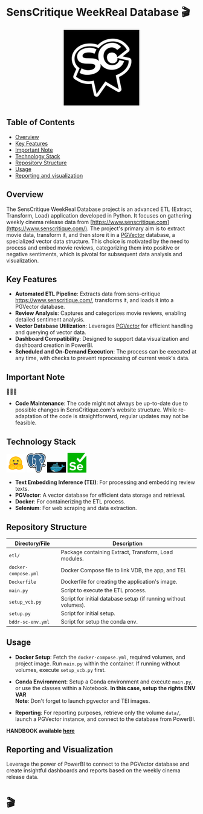 # SensCritique WeekReal Database 🎬
<p align="center">
  <img src="res/sc.jpg" width="200">
</p>

## Table of Contents  
- [Overview](#overview)
- [Key Features](#key-features)
- [Important Note](#important-note)
- [Technology Stack](#technology-stack)
- [Repository Structure](#repository-structure)
- [Usage](#usage)
- [Reporting and visualization](#reporting-and-visualization)

## Overview
The SensCritique WeekReal Database project is an advanced ETL (Extract, Transform, Load) application developed in Python. It focuses on gathering weekly cinema release data from [https://www.senscritique.com](https://www.senscritique.com/). The project's primary aim is to extract movie data, transform it, and then store it in a [PGVector](https://github.com/pgvector/pgvector) database, a specialized vector data structure. This choice is motivated by the need to process and embed movie reviews, categorizing them into positive or negative sentiments, which is pivotal for subsequent data analysis and visualization.

## Key Features
- **Automated ETL Pipeline**: Extracts data from sens-critique https://www.senscritique.com/, transforms it, and loads it into a PGVector database.
- **Review Analysis**: Captures and categorizes movie reviews, enabling detailed sentiment analysis.
- **Vector Database Utilization**: Leverages [PGVector]((https://github.com/pgvector/pgvector)) for efficient handling and querying of vector data.
- **Dashboard Compatibility**: Designed to support data visualization and dashboard creation in PowerBI.
- **Scheduled and On-Demand Execution**: The process can be executed at any time, with checks to prevent reprocessing of current week's data.

## Important Note
:rotating_light::rotating_light::rotating_light:
- **Code Maintenance**: The code might not always be up-to-date due to possible changes in SensCritique.com's website structure. While re-adaptation of the code is straightforward, regular updates may not be feasible.

## Technology Stack
<img src="res/hf.png" width="50">
<img src="res/pg.png" width="50">
<img src="res/dock.jpg" width="50">
<img src="res/sel.png" width="50">


- **Text Embedding Inference (TEI)**: For processing and embedding review texts.
- **PGVector**: A vector database for efficient data storage and retrieval.
- **Docker**: For containerizing the ETL process.
- **Selenium**: For web scraping and data extraction.

## Repository Structure
| Directory/File        | Description                                  |
|-----------------------|----------------------------------------------|
| `etl/`                | Package containing Extract, Transform, Load modules. |
| `docker-compose.yml`  | Docker Compose file to link VDB, the app, and TEI.   |
| `Dockerfile`          | Dockerfile for creating the application's image.     |
| `main.py`             | Script to execute the ETL process.                   |
| `setup_vcb.py`        | Script for initial database setup (if running without volumes). |
| `setup.py`        | Script for initial setup. |
| `bddr-sc-env.yml`        | Script for setup the conda env. |

## Usage
- **Docker Setup**: Fetch the `docker-compose.yml`, required volumes, and project image. Run `main.py` within the container. If running 
without volumes, execute `setup_vcb.py` first.
- **Conda Environment**: Setup a Conda environment and execute `main.py`, or use the classes within a Notebook. **In this case, setup the rights ENV VAR**  
**Note**: Don't forget to launch pgvector and TEI images.  

- **Reporting**: For reporting purposes, retrieve only the volume `data/`, launch a PGVector instance, and connect to the database from PowerBI.
  
**HANDBOOK available [here](https://github.com/ilanaliouchouche/senscritique-weeklyreal-database/tree/main/handbook/README.md)**
## Reporting and Visualization
Leverage the power of PowerBI to connect to the PGVector database and create insightful dashboards and reports based on the weekly cinema release data.
# 🎬
